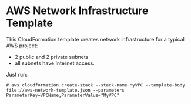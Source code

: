 # AWS Network Infrastructure Template

This CloudFormation template creates network infrastructure for a typical AWS project:<br>
* 2 public and 2 private subnets
* all subnets have Internet access. 


Just run:
```
# aws cloudformation create-stack --stack-name MyVPC --template-body file://aws-network-template.json --parameters ParameterKey=VPCName,ParameterValue="MyVPC"
```
